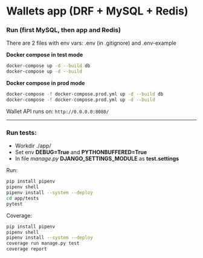# Wallets app (DRF + MySQL + Redis)

### Run (first MySQL, then app and Redis)
There are 2 files with env vars: .env (in .gitignore) and 
.env-example

**Docker compose in test mode**
```bash
docker-compose up -d --build db
docker-compose up -d --build
```
**Docker compose in prod mode**
```bash
docker-compose -f docker-compose.prod.yml up -d --build db
docker-compose -f docker-compose.prod.yml up -d --build
```
Wallet API runs on: ```http://0.0.0.0:8080/```
_____________

### Run tests:
- Workdir ./app/
- Set env **DEBUG=True** and **PYTHONBUFFERED=True**
- In file *manage.py* **DJANGO_SETTINGS_MODULE** as **test.settings**

Run:
```bash
pip install pipenv
pipenv shell 
pipenv install --system --deploy
cd app/tests
pytest
```

Coverage:
```bash
pip install pipenv
pipenv shell
pipenv install --system --deploy
coverage run manage.py test
coverage report
```